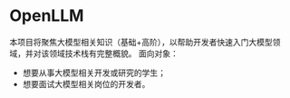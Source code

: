 # OpenLLM
本项目将聚焦大模型相关知识（基础+高阶），以帮助开发者快速入门大模型领域，并对该领域技术栈有完整概貌。
面向对象：
* 想要从事大模型相关开发或研究的学生；
* 想要面试大模型相关岗位的开发者。
